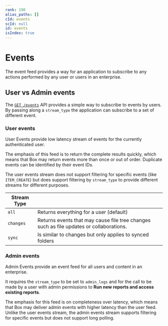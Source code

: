 ```yaml
---
rank: 190
alias_paths: []
cId: events
scId: null
id: events
isIndex: true
---
```

# Events

The event feed provides a way for an application to subscribe to any actions
performed by any user or users in an enterprise.

## User vs Admin events

The [`GET /events`](e://get_events) API provides a simple way to subscribe to
events by users. By passing along a `stream_type` the application can subscribe
to a set of different event.

### User events

User Events provide low latency stream of events for the currently authenticated
user.

The emphasis of this feed is to return the complete results quickly, which means
that Box may return events more than once or out of order. Duplicate events can
be identified by their event IDs.

The user events stream does not support filtering for specific events (like
`ITEM_CREATE`) but does support filtering by `stream_type` to provide different
streams for different purposes.

<!-- markdownlint-disable line-length -->

| Stream Type |                                                                                         |
| ----------- | --------------------------------------------------------------------------------------- |
| `all`       | Returns everything for a user (default)                                                 |
| `changes`   | Returns events that may cause file tree changes such as file updates or collaborations. |
| `sync`      | Is similar to changes but only applies to synced folders                                |

<!-- markdownlint-enable line-length -->

### Admin events

Admin Events provide an event feed for all users and content in an enterprise.

It requires the `stream_type` to be set to `admin_logs` and for the call to be
made by a user with admin permissions to **Run new reports and access existing
reports**.

The emphasis for this feed is on completeness over latency, which means that Box
may deliver admin events with higher latency than the user feed. Unlike the user
events stream, the admin events stream supports filtering for specific events
but does not support long polling.
